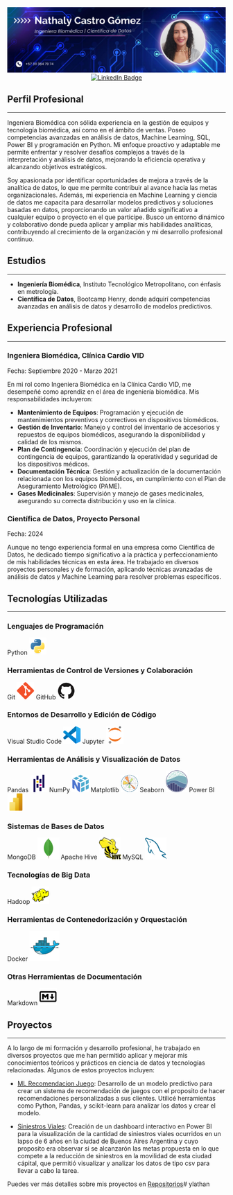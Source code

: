 
<div align="center">
  <img src="img/Purple Abstract Graphic Design LinkedIn Article Cover Image (5).png"/>
</div>
<div id="header" align="center">
  <div id="badges">
    <a href="https://www.linkedin.com/in/nathaly-castro-49229723b/">
      <img src="https://img.shields.io/badge/LinkedIn-blue?style=for-the-badge&logo=linkedin&logoColor=white" alt="LinkedIn Badge"/>
    </a>
  </div>
</div>

## Perfil Profesional 
---
Ingeniera Biomédica con sólida experiencia en la gestión de equipos y tecnología biomédica, así como en el ámbito de ventas. Poseo competencias avanzadas en análisis de datos, Machine Learning, SQL, Power BI y programación en Python. Mi enfoque proactivo y adaptable me permite enfrentar y resolver desafíos complejos a través de la interpretación y análisis de datos, mejorando la eficiencia operativa y alcanzando objetivos estratégicos.

Soy apasionada por identificar oportunidades de mejora a través de la analítica de datos, lo que me permite contribuir al avance hacia las metas organizacionales. Además, mi experiencia en Machine Learning y ciencia de datos me capacita para desarrollar modelos predictivos y soluciones basadas en datos, proporcionando un valor añadido significativo a cualquier equipo o proyecto en el que participe. Busco un entorno dinámico y colaborativo donde pueda aplicar y ampliar mis habilidades analíticas, contribuyendo al crecimiento de la organización y mi desarrollo profesional continuo.

## Estudios
---
* **Ingeniería Biomédica**, Instituto Tecnológico Metropolitano, con énfasis en metrología.
* **Científica de Datos**, Bootcamp Henry, donde adquirí competencias avanzadas en análisis de datos y desarrollo de modelos predictivos.

## Experiencia Profesional
---
### Ingeniera Biomédica, Clínica Cardio VID
Fecha: Septiembre 2020 - Marzo 2021

En mi rol como Ingeniera Biomédica en la Clínica Cardio VID, me desempeñé como aprendiz en el área de ingeniería biomédica. Mis responsabilidades incluyeron:
* **Mantenimiento de Equipos**: Programación y ejecución de mantenimientos preventivos y correctivos en dispositivos biomédicos.
*	**Gestión de Inventario**: Manejo y control del inventario de accesorios y repuestos de equipos biomédicos, asegurando la disponibilidad y calidad de los mismos.
*	**Plan de Contingencia**: Coordinación y ejecución del plan de contingencia de equipos, garantizando la operatividad y seguridad de los dispositivos médicos.
*	**Documentación Técnica**: Gestión y actualización de la documentación relacionada con los equipos biomédicos, en cumplimiento con el Plan de Aseguramiento Metrológico (PAME).
*	**Gases Medicinales**: Supervisión y manejo de gases medicinales, asegurando su correcta distribución y uso en la clínica.

### Científica de Datos, Proyecto Personal
Fecha: 2024

Aunque no tengo experiencia formal en una empresa como Científica de Datos, he dedicado tiempo significativo a la práctica y perfeccionamiento de mis habilidades técnicas en esta área. He trabajado en diversos proyectos personales y de formación, aplicando técnicas avanzadas de análisis de datos y Machine Learning para resolver problemas específicos.

## Tecnologías Utilizadas
---

### Lenguajes de Programación
Python <img src="img/python-original.svg" title="Python" alt="Python" width="40" height="40"/>

### Herramientas de Control de Versiones y Colaboración
Git <img src="img/git-original.svg" title="Git" alt="Git" width="40" height="40"/>
GitHub <img src="img/github-original.svg" title="GitHub" alt="Git" width="40" height="40"/>

### Entornos de Desarrollo y Edición de Código
Visual Studio Code <img src="img/vscode-original.svg" title="VsCode" alt="Git" width="40" height="40"/>
Jupyter <img src="img/jupyter-original.svg" title="Jupyter" alt="Git" width="40" height="40"/>

### Herramientas de Análisis y Visualización de Datos
Pandas <img src="img/pandas-original.svg" title="Pandas" alt="Git" width="40" height="40"/>
NumPy <img src="img/numpy-original.svg" title="Numpy" alt="Git" width="40" height="40"/>
Matplotlib <img src="img/matplotlib-original.svg" title="Matplotlib" alt="Git" width="40" height="40"/>
Seaborn <img src="img/seaborn-icon.svg" title="Seaborn" alt="Git" width="50" height="50"/>
Power BI <img src="img/powerbi.svg" title="PowerBi" alt="Git" width="40" height="40"/>

### Sistemas de Bases de Datos
MongoDB <img src="img/mongodb-original.svg" title="MongoDB" alt="Git" width="50" height="50"/>
Apache Hive <img src="img/Apache_Hive_logo.svg" title="Hive" alt="Git" width="50" height="50"/>
MySQL <img src="img/mysql-original.svg" title="MySQL" alt="Git" width="50" height="50"/>

### Tecnologías de Big Data
Hadoop <img src="img/hadoop-original.svg" title="Hadoop" alt="Git" width="40" height="40"/>

### Herramientas de Contenedorización y Orquestación
Docker <img src="img/docker-original.svg" title="Docker" alt="Git" width="70" height="70"/>

### Otras Herramientas de Documentación
Markdown <img src="img/markdown-original.svg" title="Markdown" alt="Git" width="40" height="40"/>


## Proyectos
---
A lo largo de mi formación y desarrollo profesional, he trabajado en diversos proyectos que me han permitido aplicar y mejorar mis conocimientos teóricos y prácticos en ciencia de datos y tecnologías relacionadas. Algunos de estos proyectos incluyen:

*	[ML Recomendacion Juego](https://github.com/ylathan/MLRecomendacionJuego): Desarrollo de un modelo predictivo para crear un sistema de recomendación de juegos con el proposito de hacer recomendaciones personalizadas a sus clientes. Utilicé herramientas como Python, Pandas, y scikit-learn para analizar los datos y crear el modelo.

*	[Siniestros Viales](https://github.com/ylathan/Siniestros_Viales): Creación de un dashboard interactivo en Power BI para la visualización de la cantidad de siniestros viales ocurridos en un lapso de 6 años en la ciudad de Buenos Aires Argentina y cuyo proposito era observar si se alcanzarón las metas propuesta en lo que compete a la reducción de siniestros en la movilidad de esta ciudad cápital, que permitió visualizar y analizar los datos de  tipo csv para llevar a cabo la tarea.

Puedes ver más detalles sobre mis proyectos en [Repositorios](https://github.com/ylathan?tab=repositories)#   y l a t h a n 
 
 